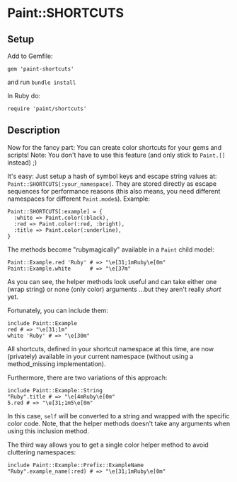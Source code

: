 # Paint::SHORTCUTS

## Setup
Add to Gemfile:

    gem 'paint-shortcuts'

and run `bundle install`

In Ruby do:

    require 'paint/shortcuts'

## Description
Now for the fancy part: You can create color shortcuts for your gems and
scripts! Note: You don't have to use this feature (and only stick to
`Paint.[]` instead) ;)

It's easy: Just setup a hash of symbol keys and escape string values at:
`Paint::SHORTCUTS[:your_namespace]`. They are stored directly as escape
sequences for performance reasons (this also means, you need different
namespaces for different `Paint.mode`s). Example:

    Paint::SHORTCUTS[:example] = {
      :white => Paint.color(:black),
      :red => Paint.color(:red, :bright),
      :title => Paint.color(:underline),
    }

The methods become "rubymagically" available in a `Paint` child model:

    Paint::Example.red 'Ruby' # => "\e[31;1mRuby\e[0m"
    Paint::Example.white      # => "\e[37m"

As you can see, the helper methods look useful and can take either one (wrap
string) or none (only color) arguments ...but they aren't really *short* yet.

Fortunately, you can include them:

    include Paint::Example
    red # => "\e[31;1m"
    white 'Ruby' # => "\e[30m"

All shortcuts, defined in your shortcut namespace at this time, are now
(privately) available in your current namespace (without using a
method_missing implementation).

Furthermore, there are two variations of this approach:

    include Paint::Example::String
    "Ruby".title # => "\e[4mRuby\e[0m"
    5.red # => "\e[31;1m5\e[0m"

In this case, `self` will be converted to a string and wrapped with the
specific color code. Note, that the helper methods doesn't take any arguments
when using this inclusion method.

The third way allows you to get a single color helper method to avoid
cluttering namespaces:

    include Paint::Example::Prefix::ExampleName
    "Ruby".example_name(:red) # => "\e[31;1mRuby\e[0m"

